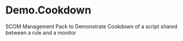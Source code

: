# Demo.Cookdown
SCOM Management Pack to Demonstrate Cookdown of a script shared between a rule and a monitor
